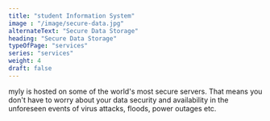 ```yaml
---
title: "student Information System"
image : "/image/secure-data.jpg"
alternateText: "Secure Data Storage"
heading: "Secure Data Storage"
typeOfPage: "services"
series: "services"
weight: 4
draft: false
---
```


<p>myly is hosted on some of the world's most secure servers. That means you don't have to worry about your data security and availability in the unforeseen events of virus attacks, floods, power outages etc.</p>


